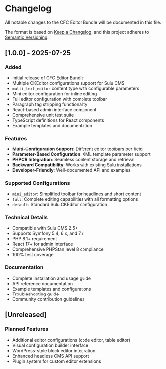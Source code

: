 # Changelog

All notable changes to the CFC Editor Bundle will be documented in this file.

The format is based on [Keep a Changelog](https://keepachangelog.com/en/1.0.0/),
and this project adheres to [Semantic Versioning](https://semver.org/spec/v2.0.0.html).

## [1.0.0] - 2025-07-25

### Added
- Initial release of CFC Editor Bundle
- Multiple CKEditor configurations support for Sulu CMS
- `multi_text_editor` content type with configurable parameters
- Mini editor configuration for inline editing
- Full editor configuration with complete toolbar
- Paragraph tag stripping functionality
- React-based admin interface component
- Comprehensive unit test suite
- TypeScript definitions for React components
- Example templates and documentation

### Features
- **Multi-Configuration Support**: Different editor toolbars per field
- **Parameter-Based Configuration**: XML template parameter support
- **PHPCR Integration**: Seamless content storage and retrieval
- **Backward Compatibility**: Works with existing Sulu installations
- **Developer-Friendly**: Well-documented API and examples

### Supported Configurations
- `mini_editor`: Simplified toolbar for headlines and short content
- `full`: Complete editing capabilities with all formatting options
- `default`: Standard Sulu CKEditor configuration

### Technical Details
- Compatible with Sulu CMS 2.5+
- Supports Symfony 5.4, 6.x, and 7.x
- PHP 8.1+ requirement
- React 17+ for admin interface
- Comprehensive PHPStan level 8 compliance
- 100% test coverage

### Documentation
- Complete installation and usage guide
- API reference documentation
- Example templates and configurations
- Troubleshooting guide
- Community contribution guidelines

## [Unreleased]

### Planned Features
- Additional editor configurations (code editor, table editor)
- Visual configuration builder interface
- WordPress-style block editor integration
- Enhanced headless CMS API support
- Plugin system for custom editor extensions